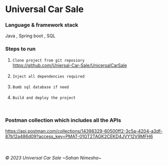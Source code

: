 # Universal Car Sale

### Language & framework stack
Java , Spring boot , SQL 

### Steps to run
1. `Clone project from git reposiory`<br/>
   https://github.com/Uniersal-Car-Sale/UnicersalCarSale <br/>
   <br/>
2. `Inject all dependencies required`<br/>
   <br/>
3. `Bumb sql database if need`<br/>
   <br/>
4. `Build and deploy the project`<br/>

<br/>

### Postman collection which includes all the APIs
https://api.postman.com/collections/14398329-60500ff2-3c5a-4204-a3df-87b12a486d09?access_key=PMAT-01GT2TAGK2CEKD4JVY12V9MFH6

<br/>

###### © 2023 Universal Car Sale ~Sahan Nimesha~
